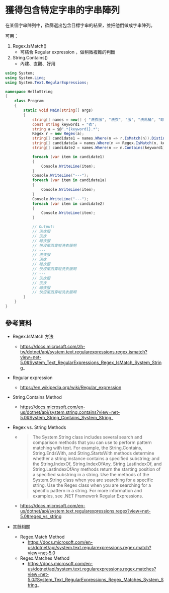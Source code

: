 # 獲得包含特定字串的字串陣列


在某個字串陣列中，欲篩選出包含目標字串的結果，並把他們做成字串陣列。

可用：
1. Regex.IsMatch()
   * 可結合 Regular expression ，做稍微複雜的判斷
1. String.Contains()
   * 內建、直觀、好用


```csharp
using System;
using System.Linq;
using System.Text.RegularExpressions;

namespace HelloString
{
    class Program
    {
        static void Main(string[] args)
        {
            string[] names = new[] { "洗衣服", "洗衣", "服", "洗馬桶", "晾衣服", "洗衣服", "快沒東西穿啦洗衣服啊" };
            const string keyword1 = "衣";
            string a = $@".*{keyword1}.*";
            Regex r = new Regex(a);
            string[] candidate1 = names.Where(n => r.IsMatch(n)).Distinct().ToArray();
            string[] candidate1a = names.Where(n => Regex.IsMatch(n, keyword1)).Distinct().ToArray();
            string[] candidate2 = names.Where(n => n.Contains(keyword1)).Distinct().ToArray();

            foreach (var item in candidate1)
            {
                Console.WriteLine(item);
            }
            Console.WriteLine("---");
            foreach (var item in candidate1a)
            {
                Console.WriteLine(item);
            }
            Console.WriteLine("---");
            foreach (var item in candidate2)
            {
                Console.WriteLine(item);
            }

            // Output:
            // 洗衣服
            // 洗衣
            // 晾衣服
            // 快沒東西穿啦洗衣服啊
            // ---
            // 洗衣服
            // 洗衣
            // 晾衣服
            // 快沒東西穿啦洗衣服啊
            // ---
            // 洗衣服
            // 洗衣
            // 晾衣服
            // 快沒東西穿啦洗衣服啊
        }
    }
}


```


## 參考資料

* Regex.IsMatch 方法
  * https://docs.microsoft.com/zh-tw/dotnet/api/system.text.regularexpressions.regex.ismatch?view=net-5.0#System_Text_RegularExpressions_Regex_IsMatch_System_String_

* Regular expression
  * https://en.wikipedia.org/wiki/Regular_expression

* String.Contains Method
  * https://docs.microsoft.com/en-us/dotnet/api/system.string.contains?view=net-5.0#System_String_Contains_System_String_

* Regex vs. String Methods
  * > The System.String class includes several search and comparison methods that you can use to perform pattern matching with text. For example, the String.Contains, String.EndsWith, and String.StartsWith methods determine whether a string instance contains a specified substring; and the String.IndexOf, String.IndexOfAny, String.LastIndexOf, and String.LastIndexOfAny methods return the starting position of a specified substring in a string. Use the methods of the System.String class when you are searching for a specific string. Use the Regex class when you are searching for a specific pattern in a string. For more information and examples, see .NET Framework Regular Expressions.
  * https://docs.microsoft.com/en-us/dotnet/api/system.text.regularexpressions.regex?view=net-5.0#regex_vs_string

* 其餘相關
  * Regex.Match Method
    * https://docs.microsoft.com/en-us/dotnet/api/system.text.regularexpressions.regex.match?view=net-5.0
  * Regex.Matches Method
    * https://docs.microsoft.com/en-us/dotnet/api/system.text.regularexpressions.regex.matches?view=net-5.0#System_Text_RegularExpressions_Regex_Matches_System_String_
